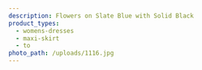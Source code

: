 ```yaml
---
description: Flowers on Slate Blue with Solid Black
product_types:
  - womens-dresses
  - maxi-skirt
  - to
photo_path: /uploads/1116.jpg
---
```

